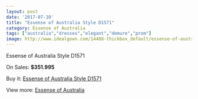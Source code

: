 ```yaml
---
layout: post
date: '2017-07-10'
title: "Essense of Australia Style D1571"
category: Essense of Australia
tags: ["australia","dresses","elegant","demure","prom"]
image: http://www.idealgown.com/14488-thickbox_default/essense-of-australia-style-d1571.jpg
---
```

Essense of Australia Style D1571

On Sales: **$351.995**
<a href="https://www.idealgown.com/en/essense-of-australia/5810-essense-of-australia-style-d1571.html"><amp-img layout="responsive" width="600" height="600" src="//www.idealgown.com/14488-thickbox_default/essense-of-australia-style-d1571.jpg" alt="Essense of Australia Style D1571 0" /></a>
<a href="https://www.idealgown.com/en/essense-of-australia/5810-essense-of-australia-style-d1571.html"><amp-img layout="responsive" width="600" height="600" src="//www.idealgown.com/14490-thickbox_default/essense-of-australia-style-d1571.jpg" alt="Essense of Australia Style D1571 1" /></a>
<a href="https://www.idealgown.com/en/essense-of-australia/5810-essense-of-australia-style-d1571.html"><amp-img layout="responsive" width="600" height="600" src="//www.idealgown.com/14489-thickbox_default/essense-of-australia-style-d1571.jpg" alt="Essense of Australia Style D1571 2" /></a>

Buy it: [Essense of Australia Style D1571](https://www.idealgown.com/en/essense-of-australia/5810-essense-of-australia-style-d1571.html "Essense of Australia Style D1571")

View more: [Essense of Australia](https://www.idealgown.com/en/86-essense-of-australia "Essense of Australia")
